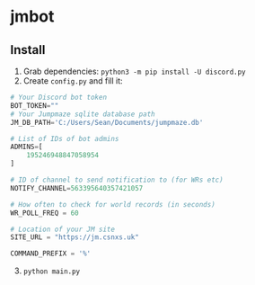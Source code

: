 # jmbot
## Install
1. Grab dependencies: `python3 -m pip install -U discord.py`
2. Create `config.py` and fill it:

```python
# Your Discord bot token
BOT_TOKEN=""
# Your Jumpmaze sqlite database path
JM_DB_PATH='C:/Users/Sean/Documents/jumpmaze.db'

# List of IDs of bot admins
ADMINS=[
    195246948847058954
]

# ID of channel to send notification to (for WRs etc)
NOTIFY_CHANNEL=563395640357421057

# How often to check for world records (in seconds)
WR_POLL_FREQ = 60

# Location of your JM site
SITE_URL = "https://jm.csnxs.uk"

COMMAND_PREFIX = '%'
```

3. `python main.py`